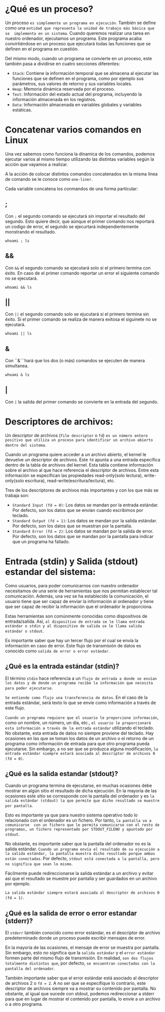 # ¿Qué es un proceso?

Un proceso ``es simplemente un programa en ejecución``. También se define como una ``entidad que representa la unidad de trabajo más básica que se 
implementa en un sistema``. Cuando queremos realizar una tarea en nuestro ordenador, ejecutamos un programa. Este programa acaba convirtiéndose
en un proceso que ejecutará todas las funciones que se definen en el programa en cuestión.

Del mismo modo, cuando un programa se convierte en un proceso, este también pasa a dividirse en cuatro secciones diferentes:

* ``Stack``: Contiene la información temporal que se almacena al ejecutar las funciones que se definen en el programa, como por ejemplo sus parámetros,
             sus valores de retorno y sus variables locales.
* ``Heap``: Memoria dinámica reservada por el proceso.
* ``Text``: Información del estado actual del programa, incluyendo la información almacenada en los registros.
* ``Data``: Información almacenada en variables globales y variables estáticas.


# Concatenar varios comandos en Linux

Una vez sabemos como funciona la dínamica de los comandos, podemos ejecutar varios al mismo tiempo utilizando las distintas
variables según la acción que vayamos a realizar.

A la acción de colocar distintos comandos concatenados en la misma línea de comando se le conoce como ``one-liner``.

Cada variable concatena los conmandos de una forma partícular:

## ;

Con ``;`` el segundo comando se ejecutará sin importar el resultado del segundo. Esto quiere decir, que aúnque el primer comando nos reportará
un codigo de error, el segundo se ejecurtará independientemente monstrando el resultado.

    whoami ; ls

## &&

Con ``&&`` el segundo comando se ejecutará solo si el primero termina con éxito. En caso de el primer comando reportar un error el siguiente comando no
se ejecutará.

    whoami && ls
    
## ||

Con ``||`` el segundo comando solo se ejucutará si el primero termina sin éxito. Si el primer comando se realiza de manera exitosa el siguinete
no se ejecutará.

    whoami || ls
    
    
## &

Con ``&```hará que los dos (o más) comandos se ejecuten de manera simultanea.

    whoami & ls
    
## |

Con ``|`` la salida del primer comando se convierte en la entrada del segundo.



# Descriptores de archivos:
 
Un descriptor de archivos (``file descriptor`` o ``fd``) ``es un número entero positivo que utiliza un proceso para identificar un archivo abierto dentro
del sistema``. 

Cuando un programa quiere acceder a un archivo abierto, el kernel le devuelve un descriptor de archivos. Este ``fd`` apunta a una entrada específica
dentro de la tabla de archivos del kernel. Esta tabla contiene información sobre el archivo al que hace referencia el descriptor de archivos. Entre esta
información se especifican las propiedades read-only(solo lectura), write-only(solo escritura), read-write(escritura/lectura), etc.

Tres de los descriptores de archivos más importantes y con los que más se trabaja son:

* ``Standard Input (fd = 0)``: Los datos se mandan por la entrada estándar. Por defecto, son los datos que se envían cuando escribimos por teclado.
* ``Standard Output (fd = 1)``: Los datos se mandan por la salida estándar. Por defecto, son los datos que se muestran por la pantalla.
* ``Standard Error (fd = 2)``: Los datos se mandan por la salida de error. Por defecto, son los datos que se mandan por la pantalla para indicar que un
                                programa ha fallado.

# Entrada (stdin) y Salida (stdout) estandar del sistema:

Como usuarios, para poder comunicarnos con nuestro ordenador necesitamos de una serie de herramientas que nos permitan establecer tal comunicación.
Además, una vez se ha establecido la comunicación, el usuario tiene que ser capaz de enviar la información al ordenador y tiene que ser capaz de recibir
la información que el ordenador le proporciona.

Estas herramientas son comúnmente conocidas como dispositivos de entrada/salida. Así, ``al dispositivo de entrada se le llama entrada estándar o stdin y
al dispositivo de salida se le llama salida estándar o stdout``.

Es importante saber que hay un tercer flujo por el cual se envía la información en caso de error. Este flujo de transmisión de datos es conocido como
``salida de error o error estándar``.


## ¿Qué es la entrada estándar (stdin)?

El término ``stdin`` hace referencia a un ``flujo de entrada a donde se envían los datos y de donde un programa recibe la información que necesita para
poder ejecutarse``. 

``Se entiende como flujo una transferencia de datos``. En el caso de la entrada estándar, será texto lo que se envíe como información a través 
de este flujo.

``Cuando un programa requiere que el usuario le proporcione información``, como un nombre, un número, un día, etc., ``el usuario le proporcionará esta
información a través de la entrada estándar`` utilizando el teclado. No obstante, esta entrada de datos no siempre proviene del teclado. Hay ocasiones
en las que se toman los datos de un archivo o el retorno de un programa como información de entrada para que otro programa pueda ejecutarse. Sin embargo,
a no ser que se produzca alguna modificación, ``la entrada estándar siempre estará asociada al descriptor de archivos 0 (fd = 0)``.

## ¿Qué es la salida estandar (stdout)?

Cuando un programa termina de ejecutarse, en muchas ocasiones debe mostrar en algún sitio el resultado de dicha ejecución. En la mayoría de las
ocasiones este sitio se corresponde con la pantalla del ordenador y es ``la salida estándar (stdout) la que permite que dicho resultado se muestre por
pantalla``. 

Esto es importante ya que para nuestro sistema operativo todo lo relacionado con el ordenador es un fichero. Por tanto, ``la pantalla va a comunicarse 
con un fichero que le permita comunicarse con el resto de programas, un fichero representado por STDOUT_FILENO y apuntado por stdout``.

No obstante, es importante saber que la pantalla del ordenador no es la salida estándar. ``Cuando un programa envía el resultado de su ejecución a la
salida estándar, la pantalla muestra dicho resultado porque ambas están conectadas``. Por defecto, ``stdout está conectada a la pantalla, pero no
significa que sean lo mismo``. 

Fácilmente puede redireccionarse la salida estándar a un archivo y evitar así que el resultado se muestre por pantalla y ser guardados en un archivo por
ejemplo.

``La salida estándar siempre estará asociada al descriptor de archivos 0 (fd = 1)``.
 
## ¿Qué es la salida de error o error estandar (stderr)?
 
El ``stderr`` también conocido como  error estándar, es el descriptor de archivo predeterminado donde un proceso puede escribir mensajes de error. 

En la mayoría de las ocasiones, el mensaje de error se muestra por pantalla. Sin embargo, esto no significa que la ``salida estándar`` y el ``error
estándar`` formen parte del mismo flujo de transmisión. En realidad, ``son dos flujos totalmente distintos que``, por defecto, ``se encuentran conectados
con la pantalla del ordenador``.

También importante saber que el error estándar está asociado al descriptor de archivos 2 o ``fd = 2``. A no ser que se especifique lo contrario, este
descriptor de archivos siempre va a mostrar su contenido por pantalla. No obstante, al igual que sucede con stdout, podemos redireccionar a stderr para
que en lugar de mostrar el contenido por pantalla, lo envíe a un archivo o a otro programa.
